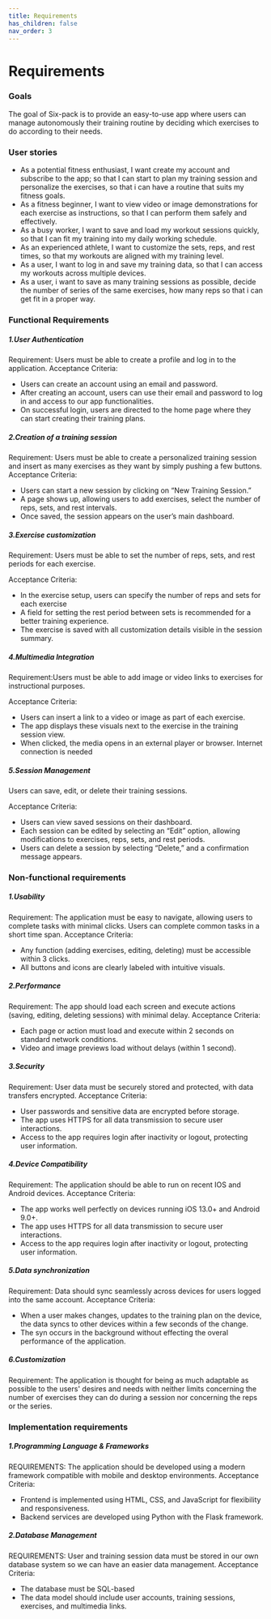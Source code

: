 ```yaml
---
title: Requirements
has_children: false
nav_order: 3
---
```


# Requirements

<h3>Goals</h3>
The goal of Six-pack is to provide an easy-to-use app where users can manage autonomously their training routine by deciding which exercises to do according to their needs.

<h3>User stories</h3>
<p>
    <ul>
        <li>As a potential fitness enthusiast, I want create my account and subscribe to the app; so that I can start to plan my training session and personalize the exercises, so that i can have a routine that suits my fitness goals. </li>
        <li>As a fitness beginner, I want to view video or image demonstrations for each exercise as instructions, so that I can perform them safely and effectively.</li>
        <li>As a busy worker, I want to save and load my workout sessions quickly, so that I can fit my training into my daily working schedule.</li>
        <li>As an experienced athlete, I want to customize the sets, reps, and rest times, so that my workouts are aligned with my training level.</li>
        <li>As a user, I want to log in and save my training data, so that I can access my workouts across multiple devices.
</li>
        <li>As a user, i want to save as many training sessions as possible, decide the number of series of the same exercises, how many reps so that i can get fit in a proper way.  </li></ul>
</p>

<h3>Functional Requirements</h3>
<h5>1.User Authentication</h5>
Requirement: Users must be able to create a profile and log in to the application.
<h7>Acceptance Criteria:</h7>
<ul>
    <li>Users can create an account using an email and password.</li>
    <li>After creating an account, users can use their email and password to log in and access to our app functionalities.</li>
    <li>On successful login, users are directed to the home page where they can start creating their training plans.</li>
</ul>

<h5>2.Creation of a training session</h5>
Requirement: Users must be able to create a personalized training session and insert as many exercises as they want by simply pushing a few buttons.
<h7>Acceptance Criteria:</h7>
<ul>
    <li>Users can start a new session by clicking on “New Training Session.”</li>
    <li>A page shows up, allowing users to add exercises, select the number of reps, sets, and rest intervals.</li>
    <li>Once saved, the session appears on the user’s main dashboard.</li>
</ul>

<h5>3.Exercise customization</h5>
Requirement:  Users must be able to set the number of reps, sets, and rest periods for each exercise.

<h7>Acceptance Criteria:</h7>

<ul>
    <li>In the exercise setup, users can specify the number of reps and sets for each exercise</li>
    <li>A field for setting the rest period between sets is recommended for a better training experience.</li>
    <li>The exercise is saved with all customization details visible in the session summary.</li>
</ul>

<h5>4.Multimedia Integration</h5>
Requirement:Users must be able to add image or video links to exercises for instructional purposes.

<h7>Acceptance Criteria:</h7>

<ul>
    <li>Users can insert a link to a video or image as part of each exercise.</li>
    <li>The app displays these visuals next to the exercise in the training session view.</li>
    <li>When clicked, the media opens in an external player or browser. Internet connection is needed</li>
</ul>

<h5>5.Session Management</h5>
Users can save, edit, or delete their training sessions.

<h7>Acceptance Criteria:</h7>

<ul>
    <li>Users can view saved sessions on their dashboard.</li>
    <li>Each session can be edited by selecting an “Edit” option, allowing modifications to exercises, reps, sets, and rest periods.</li>
    <li>Users can delete a session by selecting “Delete,” and a confirmation message appears.</li>
</ul>

<h3>Non-functional requirements</h3>

<h5>1.Usability</h5>
Requirement: The application must be easy to navigate, allowing users to complete tasks with minimal clicks. Users can complete common tasks in a short time span.
<h7>Acceptance Criteria:</h7>

<ul>
    <li>Any function (adding exercises, editing, deleting) must be accessible within 3 clicks.</li>
    <li>All buttons and icons are clearly labeled with intuitive visuals.</li>
</ul>

<h5>2.Performance</h5>
Requirement: The app should load each screen and execute actions (saving, editing, deleting sessions) with minimal delay.
<h7>Acceptance Criteria:</h7>

<ul>
    <li>Each page or action must load and execute within 2 seconds on standard network conditions.</li>
    <li>Video and image previews load without delays (within 1 second).</li>
</ul>
<h5>3.Security</h5>
Requirement: User data must be securely stored and protected, with data transfers encrypted.
<h7>Acceptance Criteria:</h7>

<ul>
    <li>User passwords and sensitive data are encrypted before storage.</li>
    <li>The app uses HTTPS for all data transmission to secure user interactions.</li>
    <li>Access to the app requires login after inactivity or logout, protecting user information.</li>

</ul>
<h5>4.Device Compatibility</h5>
Requirement: The application should be able to run on recent IOS and Android devices. 
<h7>Acceptance Criteria:</h7>

<ul>
    <li>The app works well perfectly on devices running iOS 13.0+ and Android 9.0+.</li>
    <li>The app uses HTTPS for all data transmission to secure user interactions.</li>
    <li>Access to the app requires login after inactivity or logout, protecting user information.</li>

</ul>

<h5>5.Data synchronization</h5>
Requirement: Data should sync seamlessly across devices for users logged into the same account.
<h7>Acceptance Criteria:</h7>

<ul>
    <li>When a user makes changes, updates to the training plan on the device, the data syncs to other devices within a few seconds of the change. </li>
    <li>The syn occurs in the background without effecting the overal performance of the application. </li>
</ul>

<h5>6.Customization</h5>
Requirement: The application is thought for being as much adaptable as possible to the users' desires and needs with neither limits concerning the number of exercises they can do during a session nor concerning the reps or the series.

<h3>Implementation requirements</h3>
<h5>1.Programming Language & Frameworks</h5>
REQUIREMENTS: The application should be developed using a modern framework compatible with mobile and desktop environments.
<h7>Acceptance Criteria:</h7>

<ul>
    <li>Frontend is implemented using HTML, CSS, and JavaScript for flexibility and responsiveness. </li>
    <li>Backend services are developed using Python with the Flask framework. </li>
</ul>

<h5>2.Database Management</h5>
REQUIREMENTS: User and training session data must be stored in our own database system so we can have an easier data management. 
<h7>Acceptance Criteria:</h7>

<ul>
    <li>The database must be SQL-based  </li>
    <li>The data model should include user accounts, training sessions, exercises, and multimedia links. </li>
</ul>
